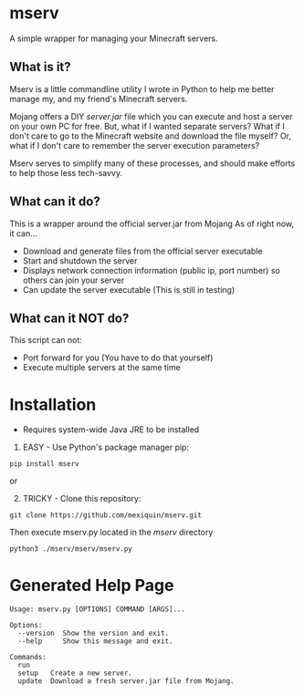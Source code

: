 # mserv
A simple wrapper for managing your Minecraft servers.

## What is it?
Mserv is a little commandline utility I wrote in Python to help me better
manage my, and my friend's Minecraft servers.  

Mojang offers a DIY *server.jar* file 
which you can execute and host a server on your own PC for free. But, what if I wanted
separate servers? What if I don't care to go to the Minecraft website and download the file myself?
Or, what if I don't care to remember the server execution parameters?  

Mserv serves to simplify many of these processes, and should make efforts to help those less tech-savvy.

## What can it do?
This is a wrapper around the official server.jar from Mojang
As of right now, it can...

- Download and generate files from the official server executable
- Start and shutdown the server
- Displays network connection information (public ip, port number) so others can join your server
- Can update the server executable (This is still in testing)

## What can it NOT do?
This script can not:
- Port forward for you (You have to do that yourself)
- Execute multiple servers at the same time

# Installation

- Requires system-wide Java JRE to be installed

1. EASY - Use Python's package manager pip:
  ```shell
  pip install mserv
  ```

or  

2. TRICKY - Clone this repository:
```shell
git clone https://github.com/mexiquin/mserv.git
```  

Then execute mserv.py located in the *mserv* directory
```shell
python3 ./mserv/mserv/mserv.py
```

# Generated Help Page
```
Usage: mserv.py [OPTIONS] COMMAND [ARGS]...

Options:
  --version  Show the version and exit.
  --help     Show this message and exit.

Commands:
  run
  setup   Create a new server.
  update  Download a fresh server.jar file from Mojang.

```

